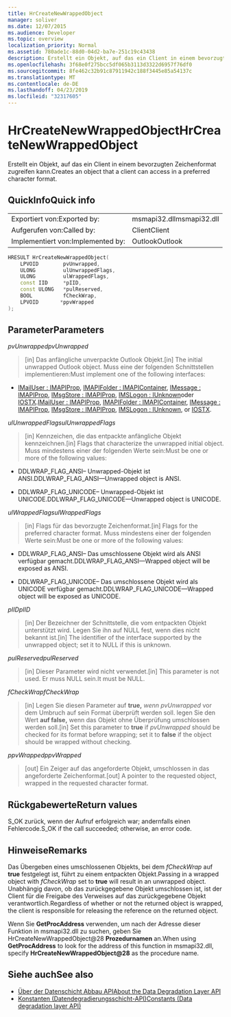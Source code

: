 ```yaml
---
title: HrCreateNewWrappedObject
manager: soliver
ms.date: 12/07/2015
ms.audience: Developer
ms.topic: overview
localization_priority: Normal
ms.assetid: 780ade1c-88d0-04d2-ba7e-251c19c43438
description: Erstellt ein Objekt, auf das ein Client in einem bevorzugten Zeichenformat zugreifen kann.
ms.openlocfilehash: 3f68e0f275bcc5df065b3113d3322d6957f76df0
ms.sourcegitcommit: 8fe462c32b91c87911942c188f3445e85a54137c
ms.translationtype: MT
ms.contentlocale: de-DE
ms.lasthandoff: 04/23/2019
ms.locfileid: "32317605"
---
```

# <a name="hrcreatenewwrappedobject"></a><span data-ttu-id="9bc98-103">HrCreateNewWrappedObject</span><span class="sxs-lookup"><span data-stu-id="9bc98-103">HrCreateNewWrappedObject</span></span>

<span data-ttu-id="9bc98-104">Erstellt ein Objekt, auf das ein Client in einem bevorzugten Zeichenformat zugreifen kann.</span><span class="sxs-lookup"><span data-stu-id="9bc98-104">Creates an object that a client can access in a preferred character format.</span></span>
  
## <a name="quick-info"></a><span data-ttu-id="9bc98-105">QuickInfo</span><span class="sxs-lookup"><span data-stu-id="9bc98-105">Quick info</span></span>

|||
|:-----|:-----|
|<span data-ttu-id="9bc98-106">Exportiert von:</span><span class="sxs-lookup"><span data-stu-id="9bc98-106">Exported by:</span></span>  <br/> |<span data-ttu-id="9bc98-107">msmapi32.dll</span><span class="sxs-lookup"><span data-stu-id="9bc98-107">msmapi32.dll</span></span>  <br/> |
|<span data-ttu-id="9bc98-108">Aufgerufen von:</span><span class="sxs-lookup"><span data-stu-id="9bc98-108">Called by:</span></span>  <br/> |<span data-ttu-id="9bc98-109">Client</span><span class="sxs-lookup"><span data-stu-id="9bc98-109">Client</span></span>  <br/> |
|<span data-ttu-id="9bc98-110">Implementiert von:</span><span class="sxs-lookup"><span data-stu-id="9bc98-110">Implemented by:</span></span>  <br/> |<span data-ttu-id="9bc98-111">Outlook</span><span class="sxs-lookup"><span data-stu-id="9bc98-111">Outlook</span></span>  <br/> |
   
```cpp
HRESULT HrCreateNewWrappedObject( 
    LPVOID        pvUnwrapped, 
    ULONG         ulUnwrappedFlags, 
    ULONG         ulWrappedFlags, 
    const IID     *pIID, 
    const ULONG   *pulReserved, 
    BOOL          fCheckWrap, 
    LPVOID       *ppvWrapped 
);

```

## <a name="parameters"></a><span data-ttu-id="9bc98-112">Parameter</span><span class="sxs-lookup"><span data-stu-id="9bc98-112">Parameters</span></span>

<span data-ttu-id="9bc98-113">_pvUnwrapped_</span><span class="sxs-lookup"><span data-stu-id="9bc98-113">_pvUnwrapped_</span></span>
  
> <span data-ttu-id="9bc98-114">[in] Das anfängliche unverpackte Outlook Objekt.</span><span class="sxs-lookup"><span data-stu-id="9bc98-114">[in] The initial unwrapped Outlook object.</span></span> <span data-ttu-id="9bc98-115">Muss eine der folgenden Schnittstellen implementieren:</span><span class="sxs-lookup"><span data-stu-id="9bc98-115">Must implement one of the following interfaces:</span></span>
    
   - <span data-ttu-id="9bc98-116">[IMailUser : IMAPIProp](https://msdn.microsoft.com/library/74c25870-62d9-484a-9a99-4dc35c52479e%28Office.15%29.aspx), [IMAPIFolder : IMAPIContainer](https://msdn.microsoft.com/library/bc2e8d17-7687-43c2-8f01-b677703f7288%28Office.15%29.aspx), [IMessage : IMAPIProp](https://msdn.microsoft.com/library/7e244d40-595e-432c-aa8c-f9f62ca3c138%28Office.15%29.aspx), [IMsgStore : IMAPIProp](https://msdn.microsoft.com/library/20090114-b183-4767-8971-a304a9aa47e6%28Office.15%29.aspx), [IMSLogon : IUnknown](https://msdn.microsoft.com/library/d87093dc-f705-465f-ab3c-944ca0cd3e54%28Office.15%29.aspx)oder [IOSTX](https://msdn.microsoft.com/library/f374d8d9-be8e-2489-d5fe-8a92e0ecfc6f%28Office.15%29.aspx).</span><span class="sxs-lookup"><span data-stu-id="9bc98-116">[IMailUser : IMAPIProp](https://msdn.microsoft.com/library/74c25870-62d9-484a-9a99-4dc35c52479e%28Office.15%29.aspx), [IMAPIFolder : IMAPIContainer](https://msdn.microsoft.com/library/bc2e8d17-7687-43c2-8f01-b677703f7288%28Office.15%29.aspx), [IMessage : IMAPIProp](https://msdn.microsoft.com/library/7e244d40-595e-432c-aa8c-f9f62ca3c138%28Office.15%29.aspx), [IMsgStore : IMAPIProp](https://msdn.microsoft.com/library/20090114-b183-4767-8971-a304a9aa47e6%28Office.15%29.aspx), [IMSLogon : IUnknown](https://msdn.microsoft.com/library/d87093dc-f705-465f-ab3c-944ca0cd3e54%28Office.15%29.aspx), or [IOSTX](https://msdn.microsoft.com/library/f374d8d9-be8e-2489-d5fe-8a92e0ecfc6f%28Office.15%29.aspx).</span></span>
    
<span data-ttu-id="9bc98-117">_ulUnwrappedFlags_</span><span class="sxs-lookup"><span data-stu-id="9bc98-117">_ulUnwrappedFlags_</span></span>
  
> <span data-ttu-id="9bc98-118">[in] Kennzeichen, die das entpackte anfängliche Objekt kennzeichnen.</span><span class="sxs-lookup"><span data-stu-id="9bc98-118">[in] Flags that characterize the unwrapped initial object.</span></span> <span data-ttu-id="9bc98-119">Muss mindestens einer der folgenden Werte sein:</span><span class="sxs-lookup"><span data-stu-id="9bc98-119">Must be one or more of the following values:</span></span>
    
   - <span data-ttu-id="9bc98-120">DDLWRAP_FLAG_ANSI– Unwrapped-Objekt ist ANSI.</span><span class="sxs-lookup"><span data-stu-id="9bc98-120">DDLWRAP_FLAG_ANSI—Unwrapped object is ANSI.</span></span>
    
   - <span data-ttu-id="9bc98-121">DDLWRAP_FLAG_UNICODE– Unwrapped-Objekt ist UNICODE.</span><span class="sxs-lookup"><span data-stu-id="9bc98-121">DDLWRAP_FLAG_UNICODE—Unwrapped object is UNICODE.</span></span>
    
<span data-ttu-id="9bc98-122">_ulWrappedFlags_</span><span class="sxs-lookup"><span data-stu-id="9bc98-122">_ulWrappedFlags_</span></span>
  
>  <span data-ttu-id="9bc98-123">[in] Flags für das bevorzugte Zeichenformat.</span><span class="sxs-lookup"><span data-stu-id="9bc98-123">[in] Flags for the preferred character format.</span></span> <span data-ttu-id="9bc98-124">Muss mindestens einer der folgenden Werte sein:</span><span class="sxs-lookup"><span data-stu-id="9bc98-124">Must be one or more of the following values:</span></span> 
    
   - <span data-ttu-id="9bc98-125">DDLWRAP_FLAG_ANSI– Das umschlossene Objekt wird als ANSI verfügbar gemacht.</span><span class="sxs-lookup"><span data-stu-id="9bc98-125">DDLWRAP_FLAG_ANSI—Wrapped object will be exposed as ANSI.</span></span>
    
   - <span data-ttu-id="9bc98-126">DDLWRAP_FLAG_UNICODE– Das umschlossene Objekt wird als UNICODE verfügbar gemacht.</span><span class="sxs-lookup"><span data-stu-id="9bc98-126">DDLWRAP_FLAG_UNICODE—Wrapped object will be exposed as UNICODE.</span></span>
    
<span data-ttu-id="9bc98-127">_pIID_</span><span class="sxs-lookup"><span data-stu-id="9bc98-127">_pIID_</span></span>
  
>  <span data-ttu-id="9bc98-128">[in] Der Bezeichner der Schnittstelle, die vom entpackten Objekt unterstützt wird. Legen Sie ihn auf NULL fest, wenn dies nicht bekannt ist.</span><span class="sxs-lookup"><span data-stu-id="9bc98-128">[in] The identifier of the interface supported by the unwrapped object; set it to NULL if this is unknown.</span></span> 
    
<span data-ttu-id="9bc98-129">_pulReserved_</span><span class="sxs-lookup"><span data-stu-id="9bc98-129">_pulReserved_</span></span>
  
>  <span data-ttu-id="9bc98-130">[in] Dieser Parameter wird nicht verwendet.</span><span class="sxs-lookup"><span data-stu-id="9bc98-130">[in] This parameter is not used.</span></span> <span data-ttu-id="9bc98-131">Er muss NULL sein.</span><span class="sxs-lookup"><span data-stu-id="9bc98-131">It must be NULL.</span></span> 
    
<span data-ttu-id="9bc98-132">_fCheckWrap_</span><span class="sxs-lookup"><span data-stu-id="9bc98-132">_fCheckWrap_</span></span>
  
>  <span data-ttu-id="9bc98-133">[in] Legen Sie diesen Parameter auf **true,**  _wenn pvUnwrapped_ vor dem Umbruch auf sein Format überprüft werden soll. legen Sie den Wert **auf false,** wenn das Objekt ohne Überprüfung umschlossen werden soll.</span><span class="sxs-lookup"><span data-stu-id="9bc98-133">[in] Set this parameter to **true** if  _pvUnwrapped_ should be checked for its format before wrapping; set it to **false** if the object should be wrapped without checking.</span></span> 
    
<span data-ttu-id="9bc98-134">_ppvWrapped_</span><span class="sxs-lookup"><span data-stu-id="9bc98-134">_ppvWrapped_</span></span>
  
>  <span data-ttu-id="9bc98-135">[out] Ein Zeiger auf das angeforderte Objekt, umschlossen in das angeforderte Zeichenformat.</span><span class="sxs-lookup"><span data-stu-id="9bc98-135">[out] A pointer to the requested object, wrapped in the requested character format.</span></span> 
    
## <a name="return-values"></a><span data-ttu-id="9bc98-136">Rückgabewerte</span><span class="sxs-lookup"><span data-stu-id="9bc98-136">Return values</span></span>

<span data-ttu-id="9bc98-137">S_OK zurück, wenn der Aufruf erfolgreich war; andernfalls einen Fehlercode.</span><span class="sxs-lookup"><span data-stu-id="9bc98-137">S_OK if the call succeeded; otherwise, an error code.</span></span>
  
## <a name="remarks"></a><span data-ttu-id="9bc98-138">Hinweise</span><span class="sxs-lookup"><span data-stu-id="9bc98-138">Remarks</span></span>

<span data-ttu-id="9bc98-139">Das Übergeben eines umschlossenen Objekts, bei dem  _fCheckWrap_ auf **true** festgelegt ist, führt zu einem entpackten Objekt.</span><span class="sxs-lookup"><span data-stu-id="9bc98-139">Passing in a wrapped object with  _fCheckWrap_ set to **true** will result in an unwrapped object.</span></span> <span data-ttu-id="9bc98-140">Unabhängig davon, ob das zurückgegebene Objekt umschlossen ist, ist der Client für die Freigabe des Verweises auf das zurückgegebene Objekt verantwortlich.</span><span class="sxs-lookup"><span data-stu-id="9bc98-140">Regardless of whether or not the returned object is wrapped, the client is responsible for releasing the reference on the returned object.</span></span> 
  
<span data-ttu-id="9bc98-141">Wenn Sie **GetProcAddress** verwenden, um nach der Adresse dieser Funktion in msmapi32.dll zu suchen, geben Sie HrCreateNewWrappedObject@28 **Prozedurnamen** an.</span><span class="sxs-lookup"><span data-stu-id="9bc98-141">When using **GetProcAddress** to look for the address of this function in msmapi32.dll, specify **HrCreateNewWrappedObject@28** as the procedure name.</span></span> 
  
## <a name="see-also"></a><span data-ttu-id="9bc98-142">Siehe auch</span><span class="sxs-lookup"><span data-stu-id="9bc98-142">See also</span></span>

- [<span data-ttu-id="9bc98-143">Über der Datenschicht Abbau API</span><span class="sxs-lookup"><span data-stu-id="9bc98-143">About the Data Degradation Layer API</span></span>](about-the-data-degradation-layer-api.md)
- [<span data-ttu-id="9bc98-144">Konstanten (Datendegradierungsschicht-API)</span><span class="sxs-lookup"><span data-stu-id="9bc98-144">Constants (Data degradation layer API)</span></span>](constants-data-degradation-layer-api.md)

